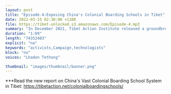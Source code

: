 ```yaml
---
layout: post
title: "Episode-4:Exposing China's Colonial Boarding Schools in Tibet"
date: 2022-03-15 02:30:00 +1100
file: https://tibet-unlocked.s3.amazonaws.com/Episode-4.mp3
summary: "In December 2021, Tibet Action Institute released a groundbreaking report uncovering China's massive Colonial Boarding School system in Tibet. In order to eliminate Tibetan resistance to Chinese rule, Beijing has now separated nearly 80% of all Tibetan children (ages of six - 18) from their families and communities. In this episode we discuss the key findings and story behind the writing of the report."
duration: "1:09" 
length: "74352483"
explicit: "no" 
keywords: "activists,Campaign,technologists"
block: "no" 
voices: "Lhadon Tethong"

thumbnail: "images/thumbnail/banner.png"
---
```


***Read the new report on China's Vast Colonial Boarding School System in Tibet:
https://tibetaction.net/colonialboardingschools/